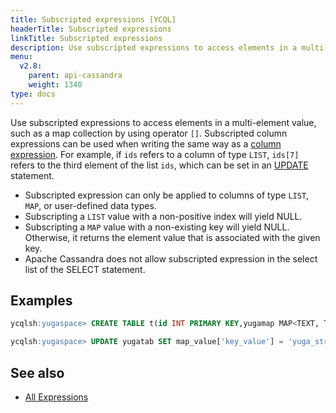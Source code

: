 ```yaml
---
title: Subscripted expressions [YCQL]
headerTitle: Subscripted expressions
linkTitle: Subscripted expressions
description: Use subscripted expressions to access elements in a multi-element value, such as a map collection by using the [] operator.
menu:
  v2.8:
    parent: api-cassandra
    weight: 1340
type: docs
---
```


Use subscripted expressions to access elements in a multi-element value, such as a map collection by using operator `[]`. Subscripted column expressions can be used when writing the same way as a [column expression](../expr_simple##Column). For example, if `ids` refers to a column of type `LIST`, `ids[7]` refers to the third element of the list `ids`, which can be set in an [UPDATE](../dml_update) statement.

- Subscripted expression can only be applied to columns of type `LIST`, `MAP`, or user-defined data types.
- Subscripting a `LIST` value with a non-positive index will yield NULL.
- Subscripting a `MAP` value with a non-existing key will yield NULL. Otherwise, it returns the element value that is associated with the given key.
- Apache Cassandra does not allow subscripted expression in the select list of the SELECT statement.

## Examples

```sql
ycqlsh:yugaspace> CREATE TABLE t(id INT PRIMARY KEY,yugamap MAP<TEXT, TEXT>);
```

```sql
ycqlsh:yugaspace> UPDATE yugatab SET map_value['key_value'] = 'yuga_string' WHERE id = 7;
```

## See also

- [All Expressions](..##expressions)
